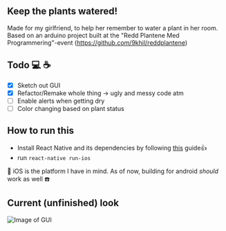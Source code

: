 ## Keep the plants watered! 
Made for my girlfriend, to help her remember to water a plant in her room. Based on an arduino project built at the "Redd Plantene Med Programmering"-event (https://github.com/9khil/reddplantene)

## Todo 💻 ☕️
- [x] Sketch out GUI 
- [X] Refactor/Remake whole thing -> ugly and messy code atm
- [ ] Enable alerts when getting dry 
- [ ] Color changing based on plant status

## How to run this 
* Install React Native and its dependencies by following [this](https://facebook.github.io/react-native/docs/getting-started.html) guide👍
* run ```react-native run-ios```

📓 
iOS is the platform I have in mind. As of now, building for android _should_ work as well ☎️

## Current (unfinished) look
![Image of GUI](https://i.imgur.com/Xe9SPMG.png)
